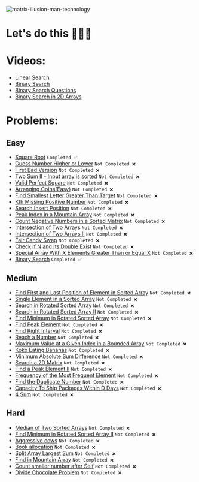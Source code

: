 ![matrix-illusion-man-technology](https://github.com/Ronnie5562/DSA/assets/110787129/ba6bdb63-a709-4472-b366-87c196c896ec)

# Let's do this 💪💪💪

# Videos:
- [Linear Search](https://youtu.be/_HRA37X8N_Q)
- [Binary Search](https://youtu.be/f6UU7V3szVw)
- [Binary Search Questions](https://youtu.be/W9QJ8HaRvJQ)
- [Binary Search in 2D Arrays](https://youtu.be/enI_KyGLYPo)

# Problems:

## Easy
- [Square Root](https://leetcode.com/problems/sqrtx/) `Completed ✅`
- [Guess Number Higher or Lower](https://leetcode.com/problems/guess-number-higher-or-lower/) `Not Completed ❌`
- [First Bad Version](https://leetcode.com/problems/first-bad-version/) `Not Completed ❌`
- [Two Sum II - Input array is sorted](https://leetcode.com/problems/two-sum-ii-input-array-is-sorted/) `Not Completed ❌`
- [Valid Perfect Square](https://leetcode.com/problems/valid-perfect-square/) `Not Completed ❌`
- [Arranging Coins(Easy)](https://leetcode.com/problems/arranging-coins/) `Not Completed ❌`
- [Find Smallest Letter Greater Than Target](https://leetcode.com/problems/find-smallest-letter-greater-than-target/) `Not Completed ❌`
- [Kth Missing Positive Number](https://leetcode.com/problems/kth-missing-positive-number/) `Not Completed ❌`
- [Search Insert Position](https://leetcode.com/problems/search-insert-position/) `Not Completed ❌`
- [Peak Index in a Mountain Array](https://leetcode.com/problems/peak-index-in-a-mountain-array/) `Not Completed ❌`
- [Count Negative Numbers in a Sorted Matrix](https://leetcode.com/problems/count-negative-numbers-in-a-sorted-matrix/) `Not Completed ❌`
- [Intersection of Two Arrays](https://leetcode.com/problems/intersection-of-two-arrays/) `Not Completed ❌`
- [Intersection of Two Arrays II](https://leetcode.com/problems/intersection-of-two-arrays-ii/) `Not Completed ❌`
- [Fair Candy Swap](https://leetcode.com/problems/fair-candy-swap/) `Not Completed ❌`
- [Check If N and Its Double Exist](https://leetcode.com/problems/check-if-n-and-its-double-exist/) `Not Completed ❌`
- [Special Array With X Elements Greater Than or Equal X](https://leetcode.com/problems/special-array-with-x-elements-greater-than-or-equal-x/) `Not Completed ❌`
- [Binary Search](https://leetcode.com/problems/binary-search/) `Completed ✅`

## Medium
- [Find First and Last Position of Element in Sorted Array](https://leetcode.com/problems/find-first-and-last-position-of-element-in-sorted-array/) `Not Completed ❌`
- [Single Element in a Sorted Array](https://leetcode.com/problems/single-element-in-a-sorted-array/) `Not Completed ❌`
- [Search in Rotated Sorted Array](https://leetcode.com/problems/search-in-rotated-sorted-array/) `Not Completed ❌`
- [Search in Rotated Sorted Array II](https://leetcode.com/problems/search-in-rotated-sorted-array-ii/) `Not Completed ❌`
- [Find Minimum in Rotated Sorted Array](https://leetcode.com/problems/find-minimum-in-rotated-sorted-array/) `Not Completed ❌`
- [Find Peak Element](https://leetcode.com/problems/find-peak-element/) `Not Completed ❌`
- [Find Right Interval](https://leetcode.com/problems/find-right-interval/) `Not Completed ❌`
- [Reach a Number](https://leetcode.com/problems/reach-a-number/) `Not Completed ❌`
- [Maximum Value at a Given Index in a Bounded Array](https://leetcode.com/problems/maximum-value-at-a-given-index-in-a-bounded-array/) `Not Completed ❌`
- [Koko Eating Bananas](https://leetcode.com/problems/koko-eating-bananas/) `Not Completed ❌`
- [Minimum Absolute Sum Difference](https://leetcode.com/problems/minimum-absolute-sum-difference/) `Not Completed ❌`
- [Search a 2D Matrix](https://leetcode.com/problems/search-a-2d-matrix/) `Not Completed ❌`
- [Find a Peak Element II](https://leetcode.com/problems/find-a-peak-element-ii/) `Not Completed ❌`
- [Frequency of the Most Frequent Element](https://leetcode.com/problems/frequency-of-the-most-frequent-element/) `Not Completed ❌`
- [Find the Duplicate Number](https://leetcode.com/problems/find-the-duplicate-number/) `Not Completed ❌`
- [Capacity To Ship Packages Within D Days](https://leetcode.com/problems/capacity-to-ship-packages-within-d-days/) `Not Completed ❌`
- [4 Sum](https://leetcode.com/problems/4sum/) `Not Completed ❌`

## Hard
- [Median of Two Sorted Arrays](https://leetcode.com/problems/median-of-two-sorted-arrays/) `Not Completed ❌`
- [Find Minimum in Rotated Sorted Array II](https://leetcode.com/problems/find-minimum-in-rotated-sorted-array-ii/) `Not Completed ❌`
- [Aggressive cows](https://www.spoj.com/problems/AGGRCOW/) `Not Completed ❌`
- [Book allocation](https://www.geeksforgeeks.org/allocate-minimum-number-pages/) `Not Completed ❌`
- [Split Array Largest Sum](https://leetcode.com/problems/split-array-largest-sum/) `Not Completed ❌`
- [Find in Mountain Array](https://leetcode.com/problems/find-in-mountain-array/) `Not Completed ❌`
- [Count smaller number after Self](https://leetcode.com/problems/count-of-smaller-numbers-after-self/) `Not Completed ❌`
- [Divide Chocolate Problem](https://curiouschild.github.io/leetcode/2019/06/21/divide-chocolate.html) `Not Completed ❌`